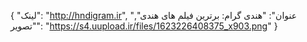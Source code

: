 {
  "لینک": "http://hndigram.ir",
  "عنوان": "هندی گرام: برترین فیلم های هندی",
  "تصویر": "https://s4.uupload.ir/files/1623226408375_x903.png"
}
